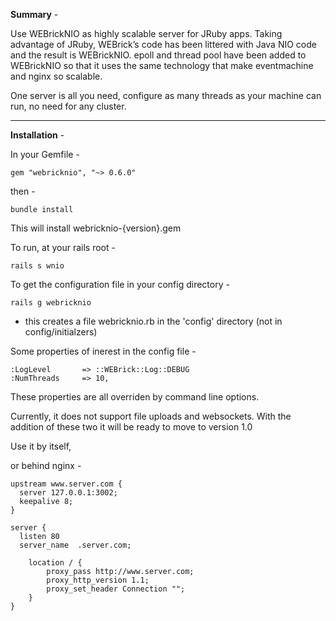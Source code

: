**Summary** -

Use WEBrickNIO as highly scalable server for JRuby apps. Taking advantage of JRuby, WEBrick’s code has been littered with Java NIO code and the result is WEBrickNIO. epoll and thread pool have been added to WEBrickNIO so that it uses the same technology that make eventmachine and nginx so scalable.

One server is all you need, configure as many threads as your machine can run, no need for any cluster.

- - -

**Installation** -

In your Gemfile -

    gem "webricknio", "~> 0.6.0"

then -

    bundle install

This will install webricknio-{version}.gem

To run, at your rails root -

    rails s wnio

To get the configuration file in your config directory -

    rails g webricknio 
    
- this creates a file webricknio.rb in the 'config' directory (not in config/initialzers)

Some properties of inerest in the config file -

    :LogLevel       => ::WEBrick::Log::DEBUG
    :NumThreads     => 10,

These properties are all overriden by command line options.

Currently, it does not support file uploads and websockets. With the addition of these two it will be ready to move to version 1.0

Use it by itself,

or behind nginx -

    upstream www.server.com {
      server 127.0.0.1:3002;
      keepalive 8;
    }
    
    server {
      listen 80
      server_name  .server.com;
      
        location / {
            proxy_pass http://www.server.com;
            proxy_http_version 1.1;
            proxy_set_header Connection "";
        }    
    }
        
    
    